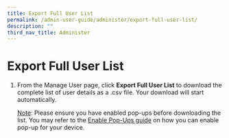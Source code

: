 ```yaml
---
title: Export Full User List
permalink: /admin-user-guide/administer/export-full-user-list/
description: ""
third_nav_title: Administer
---
```

<h1 id="export-full-user-list">Export Full User List</h1>
<ol>
<li><p>From the Manage User page, click <strong>Export Full User List</strong> to download the complete list of user details as a .csv file. Your download will start automatically.</p>
	<p><u>Note</u>: Please ensure you have enabled pop-ups before downloading the list. You may refer to the <a target="_blank" href="/files/Userguide/Downloadable%20Resources/Enable-Pop-ups-Guide.pdf">Enable Pop-Ups guide</a> on how you can enable pop-up for your device.</p>
</li>
</ol>